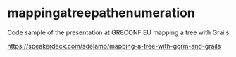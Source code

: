 # mappingatreepathenumeration

Code sample of the presentation at GR8CONF EU mapping a tree with Grails 

https://speakerdeck.com/sdelamo/mapping-a-tree-with-gorm-and-grails
